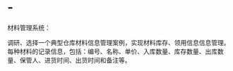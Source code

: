 # -
材料管理系统：

调研、选择一个典型仓库材料信息管理案例，实现材料库存、领用信息信息管理。每种材料的记录信息，包括：编号、名称、单价、入库数量、库存数量、出库数量、保管人、进货时间、出货时间和备注等。
